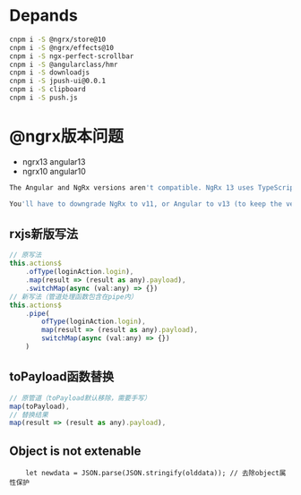 

# Depands
``` sh
cnpm i -S @ngrx/store@10
cnpm i -S @ngrx/effects@10
cnpm i -S ngx-perfect-scrollbar
cnpm i -S @angularclass/hmr
cnpm i -S downloadjs
cnpm i -S jpush-ui@0.0.1
cnpm i -S clipboard
cnpm i -S push.js
```

# @ngrx版本问题
- ngrx13 angular13
- ngrx10 angular10

``` sh
The Angular and NgRx versions aren't compatible. NgRx 13 uses TypeScript features that aren't available on TS v4.0.x

You'll have to downgrade NgRx to v11, or Angular to v13 (to keep the versions compatible).
```

## rxjs新版写法
``` js
// 原写法
this.actions$
    .ofType(loginAction.login),
    .map(result => (result as any).payload),
    .switchMap(async (val:any) => {})
// 新写法（管道处理函数包含在pipe内）
this.actions$
    .pipe(
        ofType(loginAction.login),
        map(result => (result as any).payload),
        switchMap(async (val:any) => {})
    )
```

## toPayload函数替换
``` js
// 原管道（toPayload默认移除，需要手写）
map(toPayload),
// 替换结果
map(result => (result as any).payload),
```

## Object is not extenable
```
    let newdata = JSON.parse(JSON.stringify(olddata)); // 去除object属性保护
```